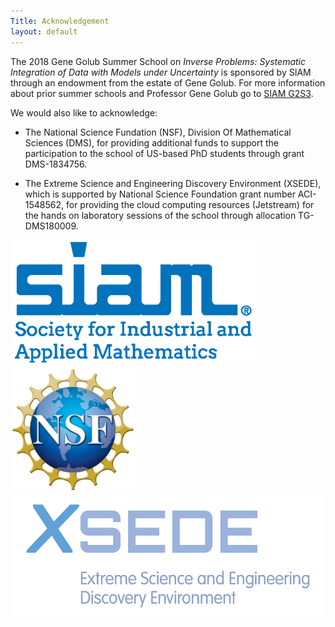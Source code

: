 ```yaml
---
Title: Acknowledgement
layout: default
---
```


The 2018 Gene Golub Summer School on *Inverse Problems: Systematic Integration of Data with Models under Uncertainty* is sponsored by SIAM through an endowment from the estate of Gene Golub.
For more information about prior summer schools and Professor Gene Golub go to [SIAM G2S3](http://www.siam.org/students/g2s3/).

We would also like to acknowledge:

- The National Science Fundation (NSF), Division Of Mathematical Sciences (DMS), for providing additional funds to support the participation to the school of US-based PhD students through grant DMS-1834756.

- The Extreme Science and Engineering Discovery Environment (XSEDE), which is supported by National Science Foundation grant number ACI-1548562, for providing the cloud computing resources (Jetstream) for the
hands on laboratory sessions of the school through allocation TG-DMS180009.

<img src="images/SIAM_co-branded-logo-300_square.png" alt="SIAM Logo" height="200px"/>
<img src="images/NSF_4-Color_bitmap_Logo.png" alt="NSF Logo" height="200px"/>
<img src="images/xsede-full-color.png" alt="XSEDE Logo" height="200px"/>
